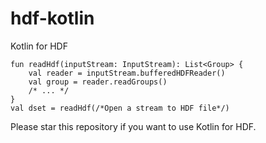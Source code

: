 # hdf-kotlin
Kotlin for HDF

```
fun readHdf(inputStream: InputStream): List<Group> {
    val reader = inputStream.bufferedHDFReader()
    val group = reader.readGroups()
    /* ... */
}
val dset = readHdf(/*Open a stream to HDF file*/)
```
Please star this repository if you want to use Kotlin for HDF.
